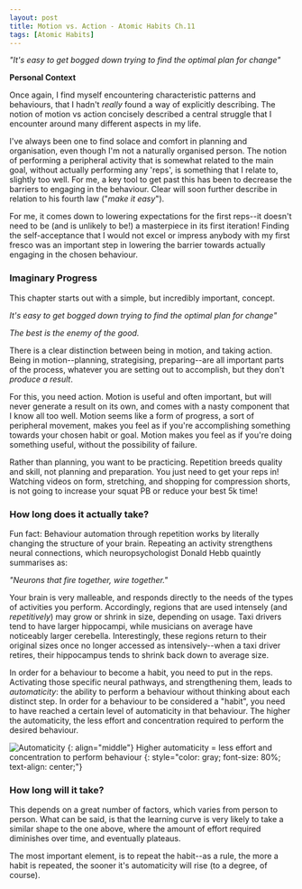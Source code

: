 ```yaml
---
layout: post
title: Motion vs. Action - Atomic Habits Ch.11
tags: [Atomic Habits]
---
```


*"It's easy to get bogged down trying to find the optimal plan for change"*

**Personal Context**

Once again, I find myself encountering characteristic patterns and behaviours, that I hadn't *really* found a way of explicitly describing. The notion of motion vs action concisely described a central struggle that I encounter around many different aspects in my life.

I've always been one to find solace and comfort in planning and organisation, even though I'm not a naturally organised person. The notion of performing a peripheral activity that is somewhat related to the main goal, without actually performing any 'reps', is something that I relate to, slightly too well.
For me, a key tool to get past this has been to decrease the barriers to engaging in the behaviour. Clear will soon further describe in relation to his fourth law ("*make it easy*").

For me, it comes down to lowering expectations for the first reps--it doesn't need to be (and is unlikely to be!) a masterpiece in its first iteration! Finding the self-acceptance that I would not excel or impress anybody with my first fresco was an important step in lowering the barrier towards actually engaging in the chosen behaviour.


### Imaginary Progress

This chapter starts out with a simple, but incredibly important, concept.

*It's easy to get bogged down trying to find the optimal plan for change"*

*The best is the enemy of the good.*

There is a clear distinction between being in motion, and taking action. Being in motion--planning, strategising, preparing--are all important parts of the process, whatever you are setting out to accomplish, but they don't *produce a result*.

For this, you need action. Motion is useful and often important, but will never generate a result on its own, and comes with a nasty component that I know all too well. Motion seems like a form of progress, a sort of peripheral movement, makes you feel as if you're accomplishing something towards your chosen habit or goal. Motion makes you feel as if you're doing something useful, without the possibility of failure.

Rather than planning, you want to be practicing. Repetition breeds quality and skill, not planning and preparation. You just need to get your reps in! Watching videos on form, stretching, and shopping for compression shorts, is not going to increase your squat PB or reduce your best 5k time!

### How long does it actually take?

Fun fact: Behaviour automation through repetition works by literally changing the structure of your brain. Repeating an activity strengthens neural connections, which neuropsychologist Donald Hebb quaintly summarises as:

*"Neurons that fire together, wire together."*

Your brain is very malleable, and responds directly to the needs of the types of activities you perform. Accordingly, regions that are used intensely (and *repetitively*) may grow or shrink in size, depending on usage. Taxi drivers tend to have larger hippocampi, while musicians on average have noticeably larger cerebella. Interestingly, these regions return to their original sizes once no longer accessed as intensively--when a taxi driver retires, their hippocampus tends to shrink back down to average size.

In order for a behaviour to become a habit, you need to put in the reps. Activating those specific neural pathways, and strengthening them, leads to *automaticity*: the ability to perform a behaviour without thinking about each distinct step. In order for a behaviour to be considered a "habit", you need to have reached a certain level of automaticity in that behaviour. The higher the automaticity, the less effort and concentration required to perform the desired behaviour.

![Automaticity](https://lh3.googleusercontent.com/d6w6CqLML5dBR5J2Mrr_KR79gj6qna6fsA_NiezGBO-HOeQwDvTZPCYoAYloeM_2QC96lMhsWxMU8EmLzBR5mE69CPG_LgoiogF1nLX__43FNaGCVziq7IX3x2SWsKQ-IQpZ67mcmRTN85bkxS_UVJDV7-7Rbb60-Vf5EsFnZO3G6xaSYUs_GPkUFUjRuvDihE9hWBlidCAbGIY55qg4ppOkLJBXUfczh34FxylBwSSE645_avKz1weYgUAj7VL4bikCYtsyT4RW-EJAuPxvxbkiLUuMf9TsruadPRu0XeMaSFn7DZXtHoGwYEyGNM0BtenMt47OdL7gfuXLzHHFuFONbNUhJEwG2k5NA193C0CLPdhcG3EmzYh4tMMh9QQXQB1CZOaVs-cxo8raBjANAeDJ8j35ejVp0618PpHX0A3oDDeE7ELbUU2tv14uSzhim277DdwK9Qdhk3EOuBRTqKQrL1ykm4ZDR6JKxkpm2U_P8sBeocrDwyeculnrjvxeKfkV529xObwzl5rlBOQU-uWeuANZT8xKE2jBBDFTQqutyo_yzjApciAlKR9amwYqEc8aAK_C_zlCgSAhMWipHnvtHNsbLyhBEEg9Z-AIA7-jvrddiVRPt09FeKKq1H_hdwAOW1Gy7feKjHS4ALWiOt6jlptTvJ4=w324-h220-no)
{: align="middle"}
Higher automaticity = less effort and concentration to perform behaviour
{: style="color: gray; font-size: 80%; text-align: center;"}

### How long will it take?

This depends on a great number of factors, which varies from person to person. What can be said, is that the learning curve is very likely to take a similar shape to the one above, where the amount of effort required diminishes over time, and eventually plateaus.

The most important element, is to repeat the habit--as a rule, the more a habit is repeated, the sooner it's automaticity will rise (to a degree, of course).
